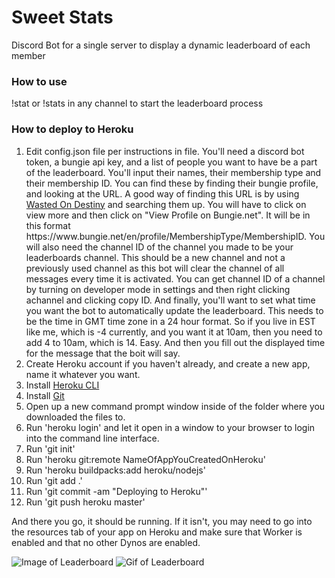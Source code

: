 # Sweet Stats
Discord Bot for a single server to display a dynamic leaderboard of each member

### How to use
!stat or !stats in any channel to start the leaderboard process

### How to deploy to Heroku
1. Edit config.json file per instructions in file. You'll need a discord bot token, a bungie api key, and a list of people you want to have be a part of the leaderboard. You'll input their names, their membership type and their membership ID. You can find these by finding their bungie profile, and looking at the URL. A good way of finding this URL is by using [Wasted On Destiny](https://wastedondestiny.com/) and searching them up. You will have to click on view more and then click on "View Profile on Bungie.net". It will be in this format https://<i></i>www<i></i>.bungie.net/en/profile/MembershipType/MembershipID. You will also need the channel ID of the channel you made to be your leaderboards channel. This should be a new channel and not a previously used channel as this bot will clear the channel of all messages every time it is activated. You can get channel ID of a channel by turning on developer mode in settings and then right clicking achannel and clicking copy ID. And finally, you'll want to set what time you want the bot to automatically update the leaderboard. This needs to be the time in GMT time zone in a 24 hour format. So if you live in EST like me, which is -4 currently, and you want it at 10am, then you need to add 4 to 10am, which is 14. Easy. And then you fill out the displayed time for the message that the boit will say.
2. Create Heroku account if you haven't already, and create a new app, name it whatever you want.
3. Install [Heroku CLI](https://devcenter.heroku.com/articles/heroku-command-line)
4. Install [Git](https://git-scm.com/downloads)
5. Open up a new command prompt window inside of the folder where you downloaded the files to.
6. Run 'heroku login' and let it open in a window to your browser to login into the command line interface.
7. Run 'git init'
8. Run 'heroku git:remote NameOfAppYouCreatedOnHeroku'
9. Run 'heroku buildpacks:add heroku/nodejs'
10. Run 'git add .'
11. Run 'git commit -am "Deploying to Heroku"'
12. Run 'git push heroku master'

And there you go, it should be running. If it isn't, you may need to go into the resources tab of your app on Heroku and make sure that Worker is enabled and that no other Dynos are enabled. 

![Image of Leaderboard](https://i.imgur.com/4DEXRAE.png)
![Gif of Leaderboard](https://i.imgur.com/IO447y5.gif)
